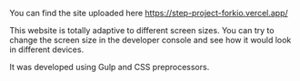 You can find the site uploaded here https://step-project-forkio.vercel.app/

This website is totally adaptive to different screen sizes. You can try to change the screen size in the developer console and see how it would look in different devices.

It was developed using Gulp and CSS preprocessors.
